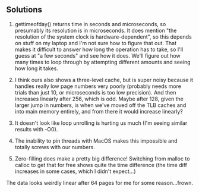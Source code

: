 ## Solutions

1. gettimeofday() returns time in seconds and microseconds, so presumably its resolution is in microseconds. It does mention "the resolution of the system clock is hardware-dependent", so this depends on stuff on my laptop and I'm not sure how to figure that out. That makes it difficult to answer how long the operation has to take, so I'll guess at "a few seconds" and see how it does. We'll figure out how many times to loop through by attempting different amounts and seeing how long it takes.

2. I think ours also shows a three-level cache, but is super noisy because it handles really low page numbers very poorly (probably needs more trials than just 10, or microseconds is too low precision). And then increases linearly after 256, which is odd. Maybe after 128, given the larger jump in numbers, is when we've moved off the TLB caches and into main memory entirely, and from there it would increase linearly?

3. It doesn't look like loop unrolling is hurting us much (I'm seeing similar results with -O0).

4. The inability to pin threads with MacOS makes this impossible and totally screws with our numbers.

5. Zero-filling does make a pretty big difference! Switching from malloc to calloc to get that for free shows quite the time difference (the time diff increases in some cases, which I didn't expect...)

The data looks weirdly linear after 64 pages for me for some reason...frown.
